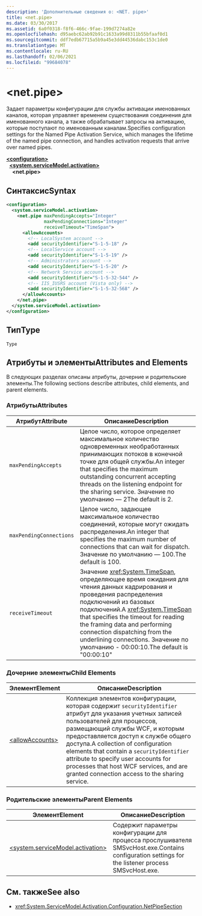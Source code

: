 ```yaml
---
description: 'Дополнительные сведения о: <NET. pipe>'
title: <net.pipe>
ms.date: 03/30/2017
ms.assetid: 6a0f0318-f8f6-466c-9fae-199d7274a82e
ms.openlocfilehash: d95aebc62ab92b91c1633a99d8311b55bfaaf0d1
ms.sourcegitcommit: ddf7edb67715a5b9a45e3dd44536dabc153c1de0
ms.translationtype: MT
ms.contentlocale: ru-RU
ms.lasthandoff: 02/06/2021
ms.locfileid: "99684078"
---
```

# \<net.pipe>

<span data-ttu-id="f3789-103">Задает параметры конфигурации для службы активации именованных каналов, которая управляет временем существования соединения для именованного канала, а также обрабатывает запросы на активацию, которые поступают по именованным каналам.</span><span class="sxs-lookup"><span data-stu-id="f3789-103">Specifies configuration settings for the Named Pipe Activation Service, which manages the lifetime of the named pipe connection, and handles activation requests that arrive over named pipes.</span></span>  
  
[**\<configuration>**](../configuration-element.md)\
&nbsp;&nbsp;[**\<system.serviceModel.activation>**](system-servicemodel-activation.md)\
&nbsp;&nbsp;&nbsp;&nbsp;**\<net.pipe>**  
  
## <a name="syntax"></a><span data-ttu-id="f3789-104">Синтаксис</span><span class="sxs-lookup"><span data-stu-id="f3789-104">Syntax</span></span>  
  
```xml  
<configuration>
  <system.serviceModel.activation>
    <net.pipe maxPendingAccepts="Integer"
              maxPendingConnections="Integer"
              receiveTimeout="TimeSpan">
      <allowAccounts>
        <!-- LocalSystem account -->
        <add securityIdentifier="S-1-5-18" />
        <!-- LocalService account -->
        <add securityIdentifier="S-1-5-19" />
        <!-- Administrators account -->
        <add securityIdentifier="S-1-5-20" />
        <!-- Network Service account -->
        <add securityIdentifier="S-1-5-32-544" />
        <!-- IIS_IUSRS account (Vista only) -->
        <add securityIdentifier="S-1-5-32-568" />
      </allowAccounts>
    </net.pipe>
  </system.serviceModel.activation>
</configuration>
```  
  
## <a name="type"></a><span data-ttu-id="f3789-105">Тип</span><span class="sxs-lookup"><span data-stu-id="f3789-105">Type</span></span>  

 `Type`  
  
## <a name="attributes-and-elements"></a><span data-ttu-id="f3789-106">Атрибуты и элементы</span><span class="sxs-lookup"><span data-stu-id="f3789-106">Attributes and Elements</span></span>  

 <span data-ttu-id="f3789-107">В следующих разделах описаны атрибуты, дочерние и родительские элементы.</span><span class="sxs-lookup"><span data-stu-id="f3789-107">The following sections describe attributes, child elements, and parent elements.</span></span>  
  
### <a name="attributes"></a><span data-ttu-id="f3789-108">Атрибуты</span><span class="sxs-lookup"><span data-stu-id="f3789-108">Attributes</span></span>  
  
|<span data-ttu-id="f3789-109">Атрибут</span><span class="sxs-lookup"><span data-stu-id="f3789-109">Attribute</span></span>|<span data-ttu-id="f3789-110">Описание</span><span class="sxs-lookup"><span data-stu-id="f3789-110">Description</span></span>|  
|---------------|-----------------|  
|`maxPendingAccepts`|<span data-ttu-id="f3789-111">Целое число, которое определяет максимальное количество одновременных необработанных принимающих потоков в конечной точке для общей службы.</span><span class="sxs-lookup"><span data-stu-id="f3789-111">An integer that specifies the maximum outstanding concurrent accepting threads on the listening endpoint for the sharing service.</span></span> <span data-ttu-id="f3789-112">Значение по умолчанию — 2</span><span class="sxs-lookup"><span data-stu-id="f3789-112">The default is 2.</span></span>|  
|`maxPendingConnections`|<span data-ttu-id="f3789-113">Целое число, задающее максимальное количество соединений, которые могут ожидать распределения.</span><span class="sxs-lookup"><span data-stu-id="f3789-113">An integer that specifies the maximum number of connections that can wait for dispatch.</span></span> <span data-ttu-id="f3789-114">Значение по умолчанию — 100.</span><span class="sxs-lookup"><span data-stu-id="f3789-114">The default is 100.</span></span>|  
|`receiveTimeout`|<span data-ttu-id="f3789-115">Значение <xref:System.TimeSpan>, определяющее время ожидания для чтения данных кадрирования и проведения распределения подключений из базовых подключений.</span><span class="sxs-lookup"><span data-stu-id="f3789-115">A <xref:System.TimeSpan> that specifies the timeout for reading the framing data and performing connection dispatching from the underlining connections.</span></span> <span data-ttu-id="f3789-116">Значение по умолчанию - 00:00:10.</span><span class="sxs-lookup"><span data-stu-id="f3789-116">The default is "00:00:10"</span></span>|  
  
### <a name="child-elements"></a><span data-ttu-id="f3789-117">Дочерние элементы</span><span class="sxs-lookup"><span data-stu-id="f3789-117">Child Elements</span></span>  
  
|<span data-ttu-id="f3789-118">Элемент</span><span class="sxs-lookup"><span data-stu-id="f3789-118">Element</span></span>|<span data-ttu-id="f3789-119">Описание</span><span class="sxs-lookup"><span data-stu-id="f3789-119">Description</span></span>|  
|-------------|-----------------|  
|[\<allowAccounts>](allowaccounts.md)|<span data-ttu-id="f3789-120">Коллекция элементов конфигурации, которая содержит `securityIdentifier` атрибут для указания учетных записей пользователей для процессов, размещающий службы WCF, и которым предоставляется доступ к службе общего доступа.</span><span class="sxs-lookup"><span data-stu-id="f3789-120">A collection of configuration elements that contain a `securityIdentifier` attribute to specify user accounts for processes that host WCF services, and are granted connection access to the sharing service.</span></span>|  
  
### <a name="parent-elements"></a><span data-ttu-id="f3789-121">Родительские элементы</span><span class="sxs-lookup"><span data-stu-id="f3789-121">Parent Elements</span></span>  
  
|<span data-ttu-id="f3789-122">Элемент</span><span class="sxs-lookup"><span data-stu-id="f3789-122">Element</span></span>|<span data-ttu-id="f3789-123">Описание</span><span class="sxs-lookup"><span data-stu-id="f3789-123">Description</span></span>|  
|-------------|-----------------|  
|[\<system.serviceModel.activation>](system-servicemodel-activation.md)|<span data-ttu-id="f3789-124">Содержит параметры конфигурации для процесса прослушивателя SMSvcHost.exe.</span><span class="sxs-lookup"><span data-stu-id="f3789-124">Contains configuration settings for the listener process SMSvcHost.exe.</span></span>|  
  
## <a name="see-also"></a><span data-ttu-id="f3789-125">См. также</span><span class="sxs-lookup"><span data-stu-id="f3789-125">See also</span></span>

- <xref:System.ServiceModel.Activation.Configuration.NetPipeSection>
